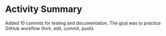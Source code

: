 # Activity Summary
Added 10 commits for testing and documentation.
The goal was to practice GitHub workflow (fork, edit, commit, push).
